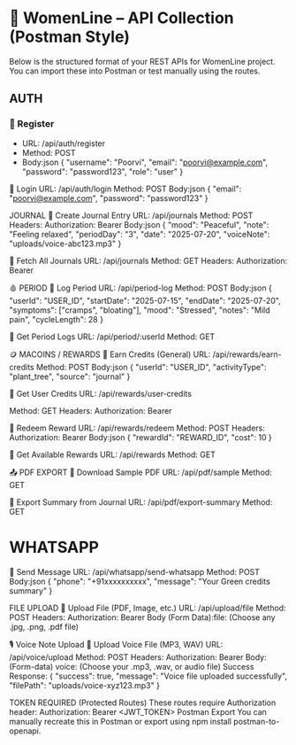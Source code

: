# 🧪 WomenLine – API Collection (Postman Style)

Below is the structured format of your REST APIs for WomenLine project. You can import these into Postman or test manually using the routes.

## AUTH

### 🔹 Register

- URL: /api/auth/register
- Method: POST
- Body:json
  {
  "username": "Poorvi",
  "email": "poorvi@example.com",
  "password": "password123",
  "role": "user"
  }

🔹 Login
URL: /api/auth/login
Method: POST
Body:json
{
"email": "poorvi@example.com",
"password": "password123"
}

JOURNAL
🔹 Create Journal Entry
URL: /api/journals
Method: POST
Headers: Authorization: Bearer <token>
Body:json
{
"mood": "Peaceful",
"note": "Feeling relaxed",
"periodDay": "3",
"date": "2025-07-20",
"voiceNote": "uploads/voice-abc123.mp3"
}

🔹 Fetch All Journals
URL: /api/journals
Method: GET
Headers: Authorization: Bearer <token>

🩸 PERIOD
🔹 Log Period
URL: /api/period-log
Method: POST
Body:json
{
"userId": "USER_ID",
"startDate": "2025-07-15",
"endDate": "2025-07-20",
"symptoms": ["cramps", "bloating"],
"mood": "Stressed",
"notes": "Mild pain",
"cycleLength": 28
}

🔹 Get Period Logs
URL: /api/period/:userId
Method: GET

🪙 MACOINS / REWARDS
🔹 Earn Credits (General)
URL: /api/rewards/earn-credits
Method: POST
Body:json
{
"userId": "USER_ID",
"activityType": "plant_tree",
"source": "journal"
}

🔹 Get User Credits
URL: /api/rewards/user-credits

Method: GET
Headers: Authorization: Bearer <token>

🔹 Redeem Reward
URL: /api/rewards/redeem
Method: POST
Headers: Authorization: Bearer <token>
Body:json
{
"rewardId": "REWARD_ID",
"cost": 10
}

🔹 Get Available Rewards
URL: /api/rewards
Method: GET

📤 PDF EXPORT
🔹 Download Sample PDF
URL: /api/pdf/sample
Method: GET

🔹 Export Summary from Journal
URL: /api/pdf/export-summary
Method: GET

# WHATSAPP

🔹 Send Message
URL: /api/whatsapp/send-whatsapp
Method: POST
Body:json
{
"phone": "+91xxxxxxxxxx",
"message": "Your Green credits summary"
}

FILE UPLOAD
🔹 Upload File (PDF, Image, etc.)
URL: /api/upload/file
Method: POST
Headers: Authorization: Bearer <token>
Body (Form Data):file: (Choose any .jpg, .png, .pdf file)

🎙️ Voice Note Upload
🔹 Upload Voice File (MP3, WAV)
URL: /api/voice/upload
Method: POST
Headers:
Authorization: Bearer <token>
Body: (Form-data)
voice: (Choose your .mp3, .wav, or audio file)
Success Response:
{
"success": true,
"message": "Voice file uploaded successfully",
"filePath": "uploads/voice-xyz123.mp3"
}

TOKEN REQUIRED (Protected Routes)
These routes require Authorization header:
Authorization: Bearer <JWT_TOKEN>
Postman Export
You can manually recreate this in Postman or export using npm install postman-to-openapi.
